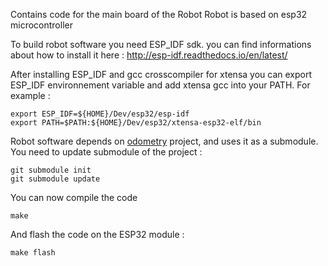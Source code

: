 Contains code for the main board of the Robot
Robot is based on esp32 microcontroller

To build robot software you need ESP_IDF sdk. you can find informations about how to install it here :
http://esp-idf.readthedocs.io/en/latest/

After installing ESP_IDF and gcc crosscompiler for xtensa you can export ESP_IDF environnement variable and add xtensa gcc into your PATH.
For example :

```
export ESP_IDF=${HOME}/Dev/esp32/esp-idf
export PATH=$PATH:${HOME}/Dev/esp32/xtensa-esp32-elf/bin
```

Robot software depends on [odometry](https://github.com/naguirre/robot_sw) project, and uses it as a submodule. You need to update submodule of the project :
```
git submodule init
git submodule update
```

You can now compile the code
```
make
```
And flash the code on the ESP32 module :
```
make flash
```
